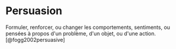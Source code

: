 # Persuasion

Formuler, renforcer, ou changer les comportements, sentiments, ou pensées à propos d'un problème, d'un objet, ou d'une action. [@fogg2002persuasive]